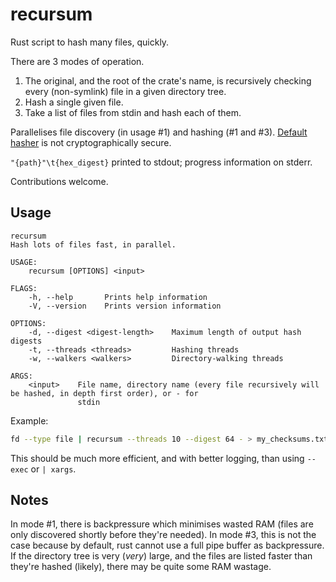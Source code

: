 # recursum

Rust script to hash many files, quickly.

There are 3 modes of operation.

1. The original, and the root of the crate's name, is recursively checking every (non-symlink) file in a given directory tree.
2. Hash a single given file.
3. Take a list of files from stdin and hash each of them.

Parallelises file discovery (in usage #1) and hashing (#1 and #3).
[Default hasher](https://mollyrocket.com/meowhash) is not cryptographically secure.

`"{path}"\t{hex_digest}` printed to stdout; progress information on stderr.

Contributions welcome.

## Usage

```
recursum
Hash lots of files fast, in parallel.

USAGE:
    recursum [OPTIONS] <input>

FLAGS:
    -h, --help       Prints help information
    -V, --version    Prints version information

OPTIONS:
    -d, --digest <digest-length>    Maximum length of output hash digests
    -t, --threads <threads>         Hashing threads
    -w, --walkers <walkers>         Directory-walking threads

ARGS:
    <input>    File name, directory name (every file recursively will be hashed, in depth first order), or - for
               stdin
```

Example:

```sh
fd --type file | recursum --threads 10 --digest 64 - > my_checksums.txt
```

This should be much more efficient, and with better logging, than using `--exec` or `| xargs`.

## Notes

In mode #1, there is backpressure which minimises wasted RAM (files are only discovered shortly before they're needed).
In mode #3, this is not the case because by default, rust cannot use a full pipe buffer as backpressure.
If the directory tree is very (*very*) large, and the files are listed faster than they're hashed (likely), there may be quite some RAM wastage.
